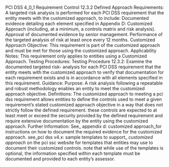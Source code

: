 PCI DSS 4_0_1 Requirement Control 12.3.2 Defined Approach Requirements: A targeted risk analysis is performed for each PCI DSS requirement that the entity meets with the customized approach, to include: Documented evidence detailing each element specified in Appendix D: Customized Approach (including, at a minimum, a controls matrix and risk analysis). Approval of documented evidence by senior management. Performance of the targeted analysis of risk at least once every 12 months. Customized Approach Objective: This requirement is part of the customized approach and must be met for those using the customized approach. Applicability Notes: This requirement only applies to entities using a Customized Approach. Testing Procedures: Testing Procedure 12.3.2: Examine the documented targeted risk- analysis for each PCI DSS requirement that the entity meets with the customized approach to verify that documentation for each requirement exists and is in accordance with all elements specified in this requirement. Guidance: Purpose: A risk analysis following a repeatable and robust methodology enables an entity to meet the customized approach objective. Definitions: The customized approach to meeting a pci dss requirement allows entities to define the controls used to meet a given requirement’s stated customized approach objective in a way that does not strictly follow the defined requirement. these controls are expected to at least meet or exceed the security provided by the defined requirement and require extensive documentation by the entity using the customized approach. Further Information: See_ appendix d: customized approach_for instructions on how to document the required evidence for the customized approach. see_pci dss v4.x: sample templates to support_ _customized approach_ on the pci ssc website for templates that entities may use to document their customized controls. note that while use of the templates is optional, the information specified within each template must be documented and provided to each entity’s assessor.